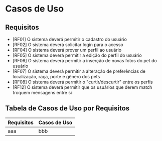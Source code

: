 # Casos de Uso
## Requisitos 
* [RF01] O sistema deverá permitir o cadastro do usuário
* [RF02] O sistema deverá solicitar login para o acesso
* [RF04] O sistema deverá prover um perfil ao usuário
* [RF05] O sistema deverá permitir a edição do perfil do usuário
* [RF06] O sistema deverá permitir a inserção de novas fotos do pet do usuário
* [RF07] O sistema deverá permitir a alteração de preferências de localização, raça, porte e gênero dos pets
* [RF08] O sistema deverá permitir o "curtir/descurtir" entre os perfis
* [RF12] O sistema deverá permitir que os usuários que derem match troquem mensagens entre si 
## Tabela de Casos de Uso por Requisitos
| Requisitos | Casos de Uso |
|---|---|
| aaa | bbb | 